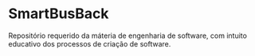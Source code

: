 # SmartBusBack
Repositório requerido da máteria de engenharia de software, com intuito educativo dos processos de criação de software.

